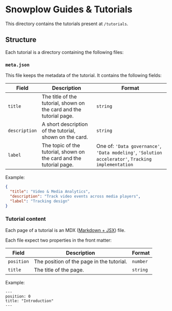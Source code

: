 
# Snowplow Guides & Tutorials

This directory contains the tutorials present at `/tutorials`.

## Structure

Each tutorial is a directory containing the following files:

### `meta.json`

This file keeps the metadata of the tutorial. It contains the following fields:

| Field         | Description                                                          | Format                                                                                              |
| ------------- | -------------------------------------------------------------------- | --------------------------------------------------------------------------------------------------- |
| `title`       | The title of the tutorial, shown on the card and the tutorial page.  | `string`                                                                                            |
| `description` | A short description of the tutorial, shown on the card.              | `string`                                                                                            |
| `label`       | The topic of the tutorial, shown on the card  and the tutorial page. | One of: `'Data governance'`, `'Data modeling'`, `'Solution accelerator'`, `Tracking implementation` |

Example:

```json
{
  "title": "Video & Media Analytics",
  "description": "Track video events across media players",
  "label": "Tracking design"
}
```

### Tutorial content

Each page of a tutorial is an MDX ([Markdown + JSX](https://docusaurus.io/docs/markdown-features/react)) file.

Each file expect two properties in the front matter:

| Field      | Description                               | Format   |
| ---------- | ----------------------------------------- | -------- |
| `position` | The position of the page in the tutorial. | `number` |
| `title`    | The title of the page.                    | `string` |

Example:

```mdx
---
position: 0
title: "Introduction"
---
```
